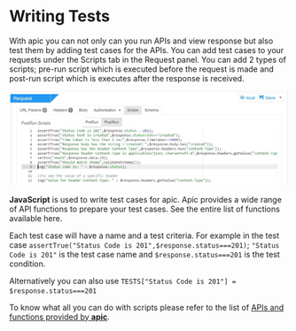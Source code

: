 # Writing Tests

With apic you can not only can you run APIs and view response but also test them by adding test cases for the APIs. You can add test cases to your requests under the Scripts tab in the Request panel. You can add 2 types of scripts; pre-run script which is executed before the request is made and post-run script which is executes after the response is received.

![](/assets/apic-test-scripts.JPG)

**JavaScript** is used to write test cases for apic. Apic provides a wide range of API functions to prepare your test cases. See the entire list of functions available here.

Each test case will have a name and a test criteria. For example in the test case `assertTrue("Status Code is 201",$response.status===201)`;  `"Status Code is 201"` is the test case name and `$response.status===201` is the test condition.

Alternatively you can also use `TESTS["Status Code is 201"] = $response.status===201`

To know what all you can do with scripts please refer to the list of [APIs and functions provided by **apic**](/tester/apic-apis-functions.md).

